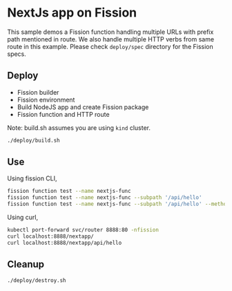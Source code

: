 
# NextJs app on Fission

This sample demos a Fission function handling multiple URLs with prefix path mentioned in route.
We also handle multiple HTTP verbs from same route in this example.
Please check `deploy/spec` directory for the Fission specs.

## Deploy

- Fission builder
- Fission environment
- Build NodeJS app and create Fission package
- Fission function and HTTP route

Note: build.sh assumes you are using `kind` cluster.

```bash
./deploy/build.sh
```

## Use

Using fission CLI,

```bash
fission function test --name nextjs-func
fission function test --name nextjs-func --subpath '/api/hello'
fission function test --name nextjs-func --subpath '/api/hello' --method POST
```

Using curl,

```bash
kubectl port-forward svc/router 8888:80 -nfission
curl localhost:8888/nextapp/
curl localhost:8888/nextapp/api/hello
```

## Cleanup

```bash
./deploy/destroy.sh
```

